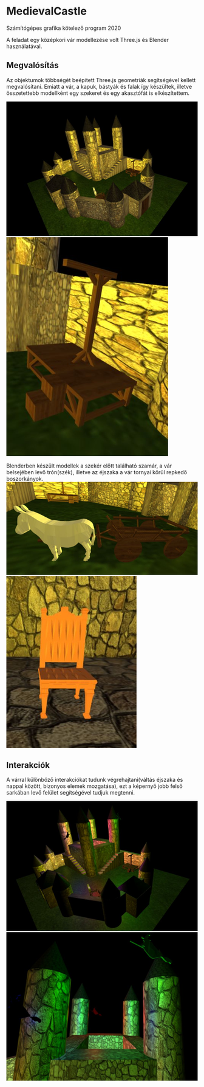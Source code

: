 # MedievalCastle
Számítógépes grafika kötelező program 2020

A feladat egy középkori vár modellezése volt Three.js és Blender használatával.

## Megvalósítás

Az objektumok többségét beépített Three.js geometriák segítségével kellett megvalósítani. Emiatt a vár, a kapuk, bástyák és falak így készültek, illetve összetettebb modellként egy szekeret és egy akasztófát is elkészítettem.

![castle_day](https://github.com/Kladaja/MedievalCastle/blob/main/dokumentacio/img01.JPG)
![gallows](https://github.com/Kladaja/MedievalCastle/blob/main/dokumentacio/img04.JPG)


Blenderben készült modellek a szekér előtt található szamár, a vár belsejében levő trón(szék), illetve az éjszaka a vár tornyai körül repkedő boszorkányok.
![donkey](https://github.com/Kladaja/MedievalCastle/blob/main/dokumentacio/img05.JPG)
![chair](https://github.com/Kladaja/MedievalCastle/blob/main/dokumentacio/img06.JPG)

## Interakciók

A várral különböző interakciókat tudunk végrehajtani(váltás éjszaka és nappal között, bizonyos elemek mozgatása), ezt a képernyő jobb felső sarkában levő felület segítségével tudjuk megtenni.

![castle_night](https://github.com/Kladaja/MedievalCastle/blob/main/dokumentacio/img02.JPG)
![witches](https://github.com/Kladaja/MedievalCastle/blob/main/dokumentacio/img03.JPG)
